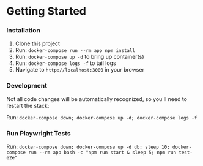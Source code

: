 # Getting Started

### Installation

1. Clone this project
1. Run: `docker-compose run --rm app npm install`
1. Run: `docker-compose up -d` to bring up container(s)
1. Run: `docker-compose logs -f` to tail logs
1. Navigate to `http://localhost:3000` in your browser

### Development

Not all code changes will be automatically recognized, so you'll need to restart the stack:

Run: `docker-compose down; docker-compose up -d; docker-compose logs -f`

### Run Playwright Tests

Run: `docker-compose down; docker-compose up -d db; sleep 10; docker-compose run --rm app bash -c "npm run start & sleep 5; npm run test-e2e"`
